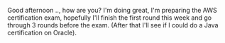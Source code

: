 Good afternoon .., how are you?
I'm doing great, I'm preparing the AWS certification exam, hopefully I'll finish the first round this week and go through 3 rounds before the exam. (After that I'll see if I could do a Java certification on Oracle).

